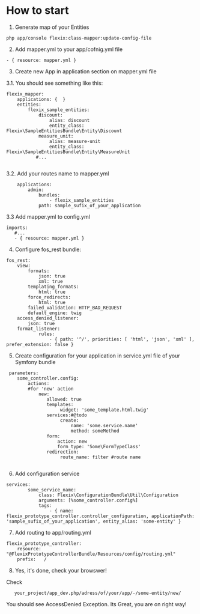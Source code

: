 # How to start
1. Generate map of your Entities
 ```
php app/console flexix:class-mapper:update-config-file
```
2. Add mapper.yml to your app/cofnig.yml file 
 ```
 - { resource: mapper.yml }
```
3. Create new App in application section on mapper.yml file

 3.1. You should see something like this:
```
flexix_mapper:
    applications: {  }
    entities:
        flexix_sample_entities:
            discount:
                alias: discount
                entity_class: Flexix\SampleEntitiesBundle\Entity\Discount
            measure_unit:
                alias: measure-unit
                entity_class: Flexix\SampleEntitiesBundle\Entity\MeasureUnit
           #...
            
```

 3.2. Add your routes name to mapper.yml
```
    applications:
        admin:
            bundles:
                - flexix_sample_entities
            path: sample_sufix_of_your_application
```

3.3 Add mapper.yml to config.yml
```
imports:
   #...
   - { resource: mapper.yml }
```
4. Configure fos_rest bundle:
```
fos_rest: 
    view:
        formats:
            json: true
            xml: true
        templating_formats:
            html: true
        force_redirects:
            html: true
        failed_validation: HTTP_BAD_REQUEST
        default_engine: twig
    access_denied_listener:
        json: true    
    format_listener:
            rules:
                - { path: '^/', priorities: [ 'html', 'json', 'xml' ], prefer_extension: false }  

```


5. Create configuration for your application in service.yml file of your Symfony bundle

````
 parameters:    
    some_controller.config: 
        actions: 
        #for 'new' action
            new:
               allowed: true
               templates:
                    widget: 'some_template.html.twig'
               services:#@todo
                    create:
                        name: 'some.service.name'
                        method: someMethod
               form: 
                   action: new 
                   form_type: 'Some\FormTypeClass'
               redirection: 
                    route_name: filter #route name
     
````

6. Add configuration service

```
services:
        some_service_name:
            class: Flexix\ConfigurationBundle\Util\Configuration
            arguments: [%some_controller.config%]
            tags:
                - { name: flexix_prototype_controller.controller_configuration, applicationPath: 'sample_sufix_of_your_application', entity_alias: 'some-entity' }       

```
7. Add routing to app/routing.yml
```
flexix_prototype_controller:
    resource: "@FlexixPrototypeControllerBundle/Resources/config/routing.yml"
    prefix:   /
```
8. Yes, it's done, check your browswer!

Check 
```
   your_project/app_dev.php/adress/of/your/app/-/some-entity/new/
```
You should see AccessDenied Exception. Its Great, you are on right way!
